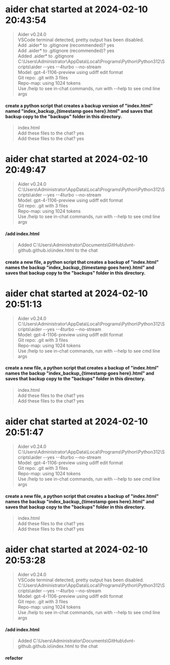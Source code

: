 
# aider chat started at 2024-02-10 20:43:54

> Aider v0.24.0  
> VSCode terminal detected, pretty output has been disabled.  
> Add .aider* to .gitignore (recommended)? yes  
> Add .aider* to .gitignore (recommended)? yes  
> Added .aider* to .gitignore  
> C:\Users\Administrator\AppData\Local\Programs\Python\Python312\Scripts\aider --yes --4turbo --no-stream  
> Model: gpt-4-1106-preview using udiff edit format  
> Git repo: .git with 3 files  
> Repo-map: using 1024 tokens  
> Use /help to see in-chat commands, run with --help to see cmd line args  

#### create a python script that creates a backup version of "index.html" named "index_backup_{timestamp goes here}.html" and saves that backup copy to the "backups" folder in this directory.  
> index.html  
> Add these files to the chat? yes  
> Add these files to the chat? yes  

# aider chat started at 2024-02-10 20:49:47

> Aider v0.24.0  
> C:\Users\Administrator\AppData\Local\Programs\Python\Python312\Scripts\aider --yes --4turbo --no-stream  
> Model: gpt-4-1106-preview using udiff edit format  
> Git repo: .git with 3 files  
> Repo-map: using 1024 tokens  
> Use /help to see in-chat commands, run with --help to see cmd line args  

#### /add index.html  
> Added C:\Users\Administrator\Documents\GitHub\dvnt-github.github.io\index.html to the chat  

#### create a new file, a python script that creates a backup of "index.html" names the backup "index_backup_{timestamp goes here}.html" and saves that backup copy to the "backups" folder in this directory.  

# aider chat started at 2024-02-10 20:51:13

> Aider v0.24.0  
> C:\Users\Administrator\AppData\Local\Programs\Python\Python312\Scripts\aider --yes --4turbo --no-stream  
> Model: gpt-4-1106-preview using udiff edit format  
> Git repo: .git with 3 files  
> Repo-map: using 1024 tokens  
> Use /help to see in-chat commands, run with --help to see cmd line args  

#### create a new file, a python script that creates a backup of "index.html" names the backup "index_backup_{timestamp goes here}.html" and saves that backup copy to the "backups" folder in this directory.  
> index.html  
> Add these files to the chat? yes  
> Add these files to the chat? yes  

# aider chat started at 2024-02-10 20:51:47

> Aider v0.24.0  
> C:\Users\Administrator\AppData\Local\Programs\Python\Python312\Scripts\aider --yes --4turbo --no-stream  
> Model: gpt-4-1106-preview using udiff edit format  
> Git repo: .git with 3 files  
> Repo-map: using 1024 tokens  
> Use /help to see in-chat commands, run with --help to see cmd line args  

#### create a new file, a python script that creates a backup of "index.html" names the backup "index_backup_{timestamp goes here}.html" and saves that backup copy to the "backups" folder in this directory.  
> index.html  
> Add these files to the chat? yes  
> Add these files to the chat? yes  

# aider chat started at 2024-02-10 20:53:28

> Aider v0.24.0  
> VSCode terminal detected, pretty output has been disabled.  
> C:\Users\Administrator\AppData\Local\Programs\Python\Python312\Scripts\aider --yes --4turbo --no-stream  
> Model: gpt-4-1106-preview using udiff edit format  
> Git repo: .git with 3 files  
> Repo-map: using 1024 tokens  
> Use /help to see in-chat commands, run with --help to see cmd line args  

#### /add index.html  
> Added C:\Users\Administrator\Documents\GitHub\dvnt-github.github.io\index.html to the chat  

#### refactor  
